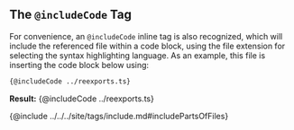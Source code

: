 ## The `@includeCode` Tag

For convenience, an `@includeCode` inline tag is also recognized, which will include the referenced file within a code block, using the file extension for selecting the syntax highlighting language.
As an example, this file is inserting the code block below using:

```md
{@includeCode ../reexports.ts}
```

**Result:**
{@includeCode ../reexports.ts}

{@include ../../../site/tags/include.md#includePartsOfFiles}
